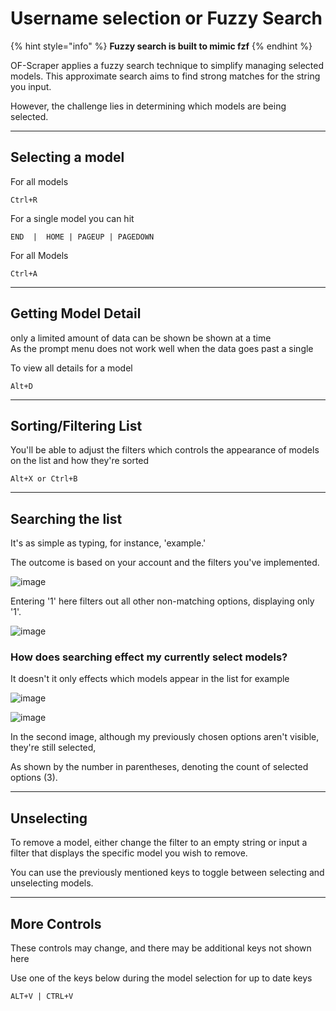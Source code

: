 # Username selection or Fuzzy Search

{% hint style="info" %}
**Fuzzy search is built to mimic fzf**
{% endhint %}

OF-Scraper applies a fuzzy search technique to simplify managing selected models. This approximate search aims to find strong matches for the string you input.

However, the challenge lies in determining which models are being selected.

***

## Selecting a model

For all models

```
Ctrl+R
```

For a single model you can hit

```
END  |  HOME | PAGEUP | PAGEDOWN 
```

For all Models

```
Ctrl+A
```



***

## Getting Model Detail

only a limited amount of data can be shown be shown at a time \
As the prompt menu does not work well when the data goes past a single

To view all details for a model

```
Alt+D
```



***

## Sorting/Filtering List

You'll be able to adjust the filters which controls the appearance of models on the list and how they're sorted

```
Alt+X or Ctrl+B
```



***

## Searching the list

It's as simple as typing, for instance, 'example.'&#x20;

The outcome is based on your account and the filters you've implemented.

![image](https://user-images.githubusercontent.com/67020411/230736225-1b24a4b3-d56f-4297-88bd-63e2d4815990.png)

Entering '1' here filters out all other non-matching options, displaying only '1'.



![image](https://user-images.githubusercontent.com/67020411/230736203-c7e433f9-30a9-4c35-8615-8046b3d7d001.png)

### How does searching effect my currently select models?

It doesn't it only effects which models appear in the list for example

![image](https://user-images.githubusercontent.com/67020411/230736111-3581cc77-bca0-491f-b86c-fdd3bd1d6551.png)

![image](https://user-images.githubusercontent.com/67020411/230736159-bdc9f4ec-87d7-48ac-9099-81743b52c785.png)

In the second image, although my previously chosen options aren't visible, they're still selected,&#x20;

As shown by the number in parentheses, denoting the count of selected options (3).



***

## Unselecting

To remove a model, either change the filter to an empty string or input a filter that displays the specific model you wish to remove.&#x20;

You can use the previously mentioned keys to toggle between selecting and unselecting models.

***

## More Controls

These controls may change, and there may be additional keys not shown here

Use one of the keys below during the model selection for up to date keys

```
ALT+V | CTRL+V
```

